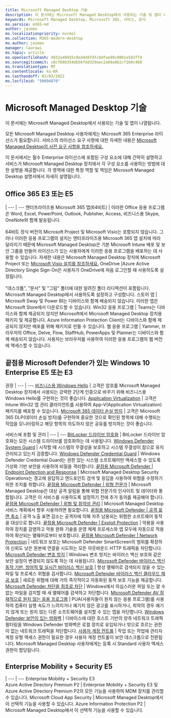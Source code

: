 ```yaml
---
title: Microsoft Managed Desktop 기술
description: 이 문서에는 Microsoft Managed Desktop에서 사용되는 기술 및 앱이 나열됩니다.
keywords: Microsoft Managed Desktop, Microsoft 365, 서비스, 문서
ms.service: m365-md
author: jaimeo
ms.localizationpriority: normal
ms.collection: M365-modern-desktop
ms.author: jaimeo
manager: laurawi
ms.topic: article
ms.openlocfilehash: 4932a40455c8ed4d8fdfc0dfae99c8001e582ff4
ms.sourcegitcommit: c0cfb9b354db56fdd329aec2a89a9b2cf160c4b0
ms.translationtype: MT
ms.contentlocale: ko-KR
ms.lasthandoff: 02/03/2021
ms.locfileid: "50094870"
---
```

# <a name="microsoft-managed-desktop-technologies"></a>Microsoft Managed Desktop 기술

이 문서에는 Microsoft Managed Desktop에서 사용되는 기술 및 앱이 나열됩니다.

<!-- Microsoft 365 E5; Device as a Service -->
<!-- in O365 table, standard suite, removed this sentence "Please see the Installation of Project/Visio 64bit Click to Run Addendum for important deployment instructions. -->

모든 Microsoft Managed Desktop 사용자에게는 Microsoft 365 Enterprise 라이선스가 필요합니다. 서비스의 라이선스 요구 사항에 대한 자세한 내용은 [Microsoft Managed Desktop의 사전 요구 사항을 참조하세요.](../get-ready/prerequisites.md)

이 문서에서는 필수 Enterprise 라이선스에 포함된 구성 요소에 대해 간략히 설명하고 서비스가 Microsoft Managed Desktop 장치에서 각 구성 요소를 사용하는 방법에 대한 설명을 제공합니다. 각 영역에 대한 특정 역할 및 책임은 Microsoft Managed Desktop 설명서에서 자세히 설명됩니다. 

## <a name="office-365-e3-or-e5"></a>Office 365 E3 또는 E5
 |
 --- | ---
엔터프라이즈용 Microsoft 365 앱(64비트) | 이러한 Office 응용 프로그램은 Word, Excel, PowerPoint, Outlook, Publisher, Access, 비즈니스용 Skype, OneNote와 함께 발송됩니다.<br><br>64비트 정식 버전의 Microsoft Project 및 Microsoft Visio는 포함되지 않습니다. 그러나 이러한 응용 프로그램의 설치는 엔터프라이즈용 Microsoft 365 앱 설치에 따라 달라지기 때문에 Microsoft Managed Desktop은 기본 Microsoft Intune 배포 및 보안 그룹을 만들어 라이선스가 있는 사용자에게 이러한 응용 프로그램을 배포하는 데 사용할 수 있습니다. 자세한 내용은 Microsoft Managed Desktop 장치에 Microsoft Project 또는 [Microsoft Visio 설치를 참조하세요.](../get-started/project-visio.md)
OneDrive |Azure Active Directory Single Sign-On은 사용자가 OneDrive에 처음 로그인할 때 사용하도록 설정됩니다.<br><br>"데스크톱", "문서" 및 "그림" 폴더에 대한 알려진 폴더 리디렉션이 포함됩니다. Microsoft Managed Desktop에서 사용하도록 설정하고 구성합니다.
스토어 앱 |    Microsoft Sway 및 Power BI는 디바이스와 함께 배송되지 않습니다. 이러한 앱은 Microsoft Store에서 다운로드할 수 있습니다.
Win32 응용 프로그램 |    Teams는 디바이스와 함께 제공되지 않지만 Microsoft에서 Microsoft Managed Desktop 장치용 패키지 및 제공합니다. Azure Information Protection Client는 디바이스와 함께 제공되지 않지만 배포를 위해 패키지로 만들 수 있습니다.
웹 응용 프로그램 |  Yammer, 브라우저의 Office, Delve, Flow, StaffHub, PowerApps 및 Planner는 디바이스와 함께 배송되지 않습니다. 사용자는 브라우저를 사용하여 이러한 응용 프로그램의 웹 버전에 액세스할 수 있습니다.



## <a name="windows-10-enterprise-e5-or-e3-with-microsoft-defender-for-endpoint"></a>끝점용 Microsoft Defender가 있는 Windows 10 Enterprise E5 또는 E3
권장
 |
 --- | ---
[비즈니스용 Windows Hello](https://docs.microsoft.com/windows/security/identity-protection/hello-for-business/hello-identity-verification) | 고객은 암호를 Microsoft Managed Desktop 장치에서 사용되는 강력한 2단계 인증으로 바꾸기 위해 비즈니스용 Windows Hello를 구현하는 것이 좋습니다.
[Application Virtualization](https://docs.microsoft.com/windows/application-management/app-v/appv-technical-reference) | 고객은 Intune Win32 앱 관리 클라이언트를 사용하여 App-V(Application Virtualization) 패키지를 배포할 수 있습니다.
[Microsoft 365 데이터 손실 방지](https://docs.microsoft.com/microsoft-365/compliance/endpoint-dlp-learn-about) | 고객은 Microsoft 365 DLP(데이터 손실 방지)를 구현하여 중요한 것으로 확인된 항목에 대해 수행되는 작업을 모니터링하고 해당 항목의 의도하지 않은 공유를 방지하는 것이 좋습니다.   

서비스에 포함 및 관리
 |
 --- | ---
[BitLocker 드라이브 암호화](https://docs.microsoft.com/windows/security/information-protection/bitlocker/bitlocker-overview) | BitLocker 드라이브 암호화는 모든 시스템 드라이브를 암호화하는 데 사용됩니다. 
[Windows Defender System Guard]( https://docs.microsoft.com/windows/security/threat-protection/windows-defender-system-guard/system-guard-how-hardware-based-root-of-trust-helps-protect-windows) | 시작할 때 시스템의 무결성을 보호하고 시스템 무결성이 참으로 유지 관리되고 있는지 검증합니다.
[Windows Defender Credential Guard]( https://docs.microsoft.com/windows/security/identity-protection/credential-guard/credential-guard) | Windows Defender Credential Guard는 권한 있는 시스템 소프트웨어만 액세스할 수 있도록 가상화 기반 보안을 사용하여 비밀을 격리합니다.
[끝점용 Microsoft Defender | Endpoint Detection and Response](https://docs.microsoft.com/windows/security/threat-protection/microsoft-defender-atp/overview-endpoint-detection-response) |     Microsoft Managed Desktop Security Operations는 경고에 응답하고 엔드포인트 검색 및 응답을 사용하여 위협을 수정하기 위한 조치를 취합니다.
[끝점용 Microsoft Defender | 위협 전문가](https://docs.microsoft.com/windows/security/threat-protection/microsoft-defender-atp/microsoft-threat-experts) | Microsoft Managed Desktop은 대상 공격 알림을 통해 위협 전문가의 인사이트 및 데이터와 통합됩니다. 고객은 이 서비스를 사용하도록 설정하기 전에 추가 동의를 제공해야 합니다.  
[끝점용 Microsoft Defender | 위협 및 취약성 관리](https://docs.microsoft.com/windows/security/threat-protection/microsoft-defender-atp/next-gen-threat-and-vuln-mgt) | Microsoft Managed Desktop 서비스 계획에서 향후 사용하려면 필요합니다.
[끝점용 Microsoft Defender | 공격 표면 축소](https://docs.microsoft.com/windows/security/threat-protection/microsoft-defender-atp/attack-surface-reduction) | 공격 노출 표면 감소는 공격자에 의해 자주 남용되는 위험한 소프트웨어 동작을 대상으로 합니다.
[끝점용 Microsoft Defender | Exploit Protection](https://docs.microsoft.com/windows/security/threat-protection/microsoft-defender-atp/exploit-protection) | 악용을 사용하여 장치를 감염하고 악용 완화 기술을 운영 체제 프로세스와 앱 모두에 자동으로 적용하여 확산되는 맬웨어로부터 보호합니다.
[끝점용 Microsoft Defender | Network Protection](https://docs.microsoft.com/windows/security/threat-protection/microsoft-defender-atp/network-protection) | 네트워크 보호는 Microsoft Defender SmartScreen의 범위를 확장하여 신뢰도 낮은 원본에 연결을 시도하는 모든 아웃바운드 HTTP 트래픽을 차단합니다.
[Microsoft Defender 변조 방지](https://docs.microsoft.com/windows/security/threat-protection/microsoft-defender-antivirus/prevent-changes-to-security-settings-with-tamper-protection) | Windows 변조 방지는 바이러스 백신 보호와 같은 보안 설정이 변경되지 않도록 하는 데 사용됩니다.
[Microsoft Defender 바이러스 백신 동작 기반, 방어적 및 실시간 바이러스 백신 보호]( https://docs.microsoft.com/windows/security/threat-protection/microsoft-defender-antivirus/microsoft-defender-antivirus-in-windows-10) | 항상 맬웨어로 검색되지 않을 수 있는 파일 및 프로세스 위협을 검사합니다.
[Microsoft Defender 바이러스 백신 클라우드 제공 보호](https://docs.microsoft.com/windows/security/threat-protection/microsoft-defender-antivirus/utilize-microsoft-cloud-protection-microsoft-defender-antivirus) | 새로운 위협에 대해 거의 즉각적이고 자동화된 동적 보호 기능을 제공합니다.
[Microsoft Defender 차단을 최초로 차단](https://docs.microsoft.com/windows/security/threat-protection/microsoft-defender-antivirus/configure-block-at-first-sight-microsoft-defender-antivirus) | Windows에서 의심스러운 파일 또는 알 수 없는 파일을 감지할 때 새 맬웨어를 검색하고 차단합니다.
[Microsoft Defender AV 잠재적으로 원치 않는 응용 프로그램](https://docs.microsoft.com/windows/security/threat-protection/microsoft-defender-antivirus/detect-block-potentially-unwanted-apps-microsoft-defender-antivirus) | PUA(사용자들이 원치 않는 응용 프로그램)를 사용하여 컴퓨터 실행 속도가 느려지거나 예기치 않은 광고를 표시하거나, 최악의 경우 예기치 않게 또는 원치 않는 다른 소프트웨어를 설치할 수 있는 앱을 차단합니다.
[Windows Defender 보안이 있는 방화벽](https://docs.microsoft.com/windows/security/threat-protection/windows-firewall/windows-firewall-with-advanced-security) | 디바이스에 대한 호스트 기반의 양측 네트워크 트래픽 필터링을 Windows Defender 방화벽은 로컬 장치로 유입되거나 밖으로 흐르는 권한이 없는 네트워크 트래픽을 차단합니다.
[사용자 계정 컨트롤](https://docs.microsoft.com/windows/security/identity-protection/user-account-control/how-user-account-control-works) | 작업 또는 작업에 관리자 계정 유형 액세스 권한이 필요한 경우 사용자 계정 컨트롤이 보안 데스크톱으로 전환됩니다. Microsoft Managed Desktop 사용자에게는 등록 시 Standard 사용자 액세스 권한이 할당됩니다. 


## <a name="enterprise-mobility--security-e5"></a>Enterprise Mobility + Security E5

 |
 --- | ---
Enterprise Mobility + Security E3<br>Azure Active Directory Premium P2 |    Enterprise Mobility + Security E3 및 Azure Active Directory Premium P2의 모든 기능을 사용하여 MDM 장치를 관리할 수 있습니다.
Microsoft Cloud App Security |  Microsoft Managed Desktop에서 이 선택적 기능을 사용할 수 있습니다.
Azure Information Protection P2  | Microsoft Managed Desktop에서 이 선택적 기능을 사용할 수 있습니다.
